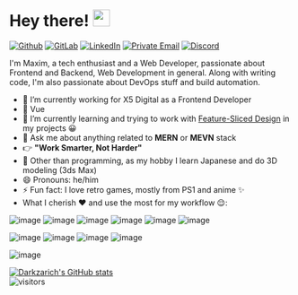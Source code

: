 # Hey there! <img src="https://raw.githubusercontent.com/aemmadi/aemmadi/master/wave.gif" width="30">
[![Github](https://img.shields.io/badge/GitHub-%2312100E.svg?&style=for-the-badge&logo=Github&logoColor=white)](https://github.com/Darkzarich)
[![GitLab](https://img.shields.io/badge/GitLab-330F63?style=for-the-badge&logo=gitlab&logoColor=white)](https://gitlab.com/Darkzarich)
[![LinkedIn](https://img.shields.io/badge/linkedin-%230077B5.svg?&style=for-the-badge&logo=linkedin&logoColor=white)](https://www.linkedin.com/in/darkzarich/)
[![Private Email](https://img.shields.io/badge/darkzarichv2@gmail.com-D14836.svg?&style=for-the-badge&logo=mail.ru&logoColor=white)](mailto:darkzarichv2@gmail.com)
[![Discord](https://img.shields.io/badge/Discord-7289DA?style=for-the-badge&logo=discord&logoColor=white)](https://discordapp.com/users/254377035974049792)

I'm Maxim, a tech enthusiast and a Web Developer, passionate about Frontend and Backend, Web Development in general. Along with writing code, I'm also passionate about DevOps stuff and build automation.

- 🔭 I’m currently working for X5 Digital as a Frontend Developer
- 💚 Vue 
- 🌱 I’m currently learning and trying to work with [Feature-Sliced Design](https://feature-sliced.design) in my projects 😀
- 💬 Ask me about anything related to **MERN** or **MEVN** stack
- 👉 **"Work Smarter, Not Harder"** 
- 🤤 Other than programming, as my hobby I learn Japanese and do 3D modeling (3ds Max)
- 😄 Pronouns: he/him
- ⚡ Fun fact: I love retro games, mostly from PS1 and anime ✨
- What I cherish ❤️ and use the most for my workflow 😌: 

![image](https://img.shields.io/badge/HTML5-E34F26?style=for-the-badge&logo=html5&logoColor=white) ![image](https://img.shields.io/badge/CSS3-1572B6?style=for-the-badge&logo=css3&logoColor=white) ![image](https://img.shields.io/badge/JavaScript-323330?style=for-the-badge&logo=javascript&logoColor=F7DF1E) ![image](https://img.shields.io/badge/TypeScript-007ACC?style=for-the-badge&logo=typescript&logoColor=white)  ![image](https://img.shields.io/badge/Vue.js-35495E?style=for-the-badge&logo=vue.js&logoColor=4FC08D) ![image](https://img.shields.io/badge/React-20232A?style=for-the-badge&logo=react&logoColor=61DAFB)

![image](https://img.shields.io/badge/Node.js-43853D?style=for-the-badge&logo=node.js&logoColor=white) ![image](https://img.shields.io/badge/PostgreSQL-316192?style=for-the-badge&logo=postgresql&logoColor=white) ![image](https://img.shields.io/badge/MongoDB-4EA94B?style=for-the-badge&logo=mongodb&logoColor=white) ![image](https://img.shields.io/badge/MySQL-00000F?style=for-the-badge&logo=mysql&logoColor=white)

![image](https://img.shields.io/badge/Visual_Studio_Code-0078D4?style=for-the-badge&logo=visual%20studio%20code&logoColor=white)

[![Darkzarich's GitHub stats](https://github-readme-stats.vercel.app/api?username=Darkzarich&&show_icons=true&title_color=42b883&icon_color=42b883&text_color=daf7dc&bg_color=0d1117&count_private=true)](https://github.com/anuraghazra/github-readme-stats)
<br>
![visitors](https://visitor-badge.laobi.icu/badge?page_id=darkzarich.darkzarich)
